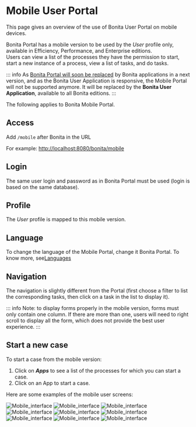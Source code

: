 # Mobile User Portal
This page gives an overview of the use of Bonita User Portal on mobile devices.  

Bonita Portal has a mobile version to be used by the _User_ profile only, available in Efficiency, Performance, and Enterprise editions.  
Users can view a list of the processes they have the permission to start, start a new instance of a process, view a list of tasks, and do tasks.

::: info
As [Bonita Portal will soon be replaced](bonita-bpm-portal-interface-overview.md) by Bonita applications in a next version, and as the Bonita User Application is responsive, the Mobile Portal will not be supported anymore. It will be replaced by the **Bonita User Application**, available to all Bonita editions. 
:::

The following applies to Bonita Mobile Portal.

## Access

Add `/mobile` after Bonita in the URL

For example: [http://localhost:8080/bonita/mobile](http://localhost:8080/bonita/mobile)

## Login

The same user login and password as in Bonita Portal must be used (login is based on the same database).

## Profile

The _User_ profile is mapped to this mobile version.

## Language

To change the language of the Mobile Portal, change it Bonita Portal. To know more, see[Languages](languages.md)

## Navigation

The navigation is slightly different from the Portal (first choose a filter to list the corresponding tasks, then click on a task in the list to display it).

::: info
Note: to display forms properly in the mobile version, forms must only contain one column. If there are more than one, users will need to right scroll to display all the form, which does not provide the best user experience.
:::

## Start a new case

To start a case from the mobile version:
  1. Click on **_Apps_** to see a list of the processes for which you can start a case. 
  1. Click on an App to start a case.

Here are some examples of the mobile user screens:

![Mobile_interface](images/images-6_0/mobile7.x_0.login.png) ![Mobile_interface](images/images-6_0/mobile7.x_1b.tasksapps.png) ![Mobile_interface](images/images-6_0/mobile7.x_2.available.png) ![Mobile_interface](images/images-6_0/mobile7.x_3.todo.png) ![Mobile_interface](images/images-6_0/mobile7.x_4.tasks.png) ![Mobile_interface](images/images-6_0/mobile7.x_7.step1_comments.png) ![Mobile_interface](images/images-6_0/mobile7.x_8.step1_details.png) ![Mobile_interface](images/images-6_0/mobile7.x_9.step1_subtasks.png) ![Mobile_interface](images/images-6_0/mobile7.x_6.addsubtask2.png)
